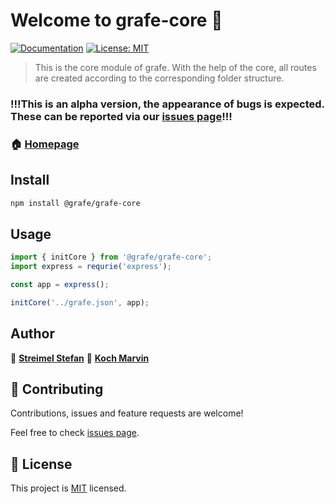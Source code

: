 # Welcome to grafe-core 👋
[![Documentation](https://img.shields.io/badge/documentation-yes-brightgreen.svg)](grafeframework.com/documentation)
[![License: MIT](https://img.shields.io/badge/License-MIT-yellow.svg)](https://github.com/grafe-team/grafe-framework/blob/main/LICENSE)

> This is the core module of grafe. With the help of the core, all routes are created according to the corresponding folder structure.

### !!!This is an alpha version, the appearance of bugs is expected. These can be reported via our [issues page](https://github.com/grafe-team/grafe-framework/issues)!!!

### 🏠 [Homepage](grafeframework.com)

## Install

```sh
npm install @grafe/grafe-core
```

## Usage

```ts
import { initCore } from '@grafe/grafe-core';
import express = requrie('express');

const app = express();

initCore('../grafe.json', app);
```

## Author

👤 **[Streimel Stefan](https://github.com/streimelstefan)**
👤 **[Koch Marvin](https://github.com/kochmarvin)**


## 🤝 Contributing

Contributions, issues and feature requests are welcome!

Feel free to check [issues page](https://github.com/grafe-team/grafe-framework/issues). 

## 📝 License

This project is [MIT](https://github.com/grafe-team/grafe-framework/blob/main/LICENSE) licensed.
